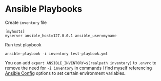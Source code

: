 # Ansible Playbooks

Create `inventory` file

```
[myhosts]
myserver ansible_host=127.0.0.1 ansible_user=myname
```

Run test playbook

```
ansible-playbook -i inventory test-playbook.yml
```

You can add `export ANSIBLE_INVENTORY=$(realpath inventory)` to `.envrc` to remove the need for `-i inventory` in commands
I find myself referencing [Ansible Config][1] options to set certain environment variables.

[1]: https://docs.ansible.com/ansible/latest/reference_appendices/config.html
